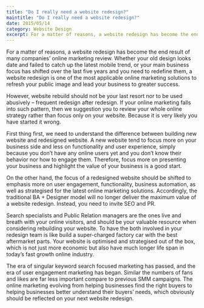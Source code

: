 ```yaml
---
title: "Do I really need a website redesign?"
maintitle: "Do I really need a website redesign?"
date: 2015/05/14
category: Website Design
excerpt: For a matter of reasons, a website redesign has become the end result of many companies’ online marketing review. Whether your old design looks date and failed to catch up the latest mobile trend, or your main business focus has shifted over the last five years and you need to redefine them, a website redesign is  one of the most applicable online marketing solutions to refresh your public image and lead your business to greater success.
---
```


For a matter of reasons, a website redesign has become the end result of many companies’ online marketing review. Whether your old design looks date and failed to catch up the latest mobile trend, or your main business focus has shifted over the last five years and you need to redefine them, a website redesign is  one of the most applicable online marketing solutions to refresh your public image and lead your business to greater success.

However, website rebuild should not be your last resort nor to be used abusively – frequent redesign after redesign. If your online marketing falls into such pattern, then we suggestion you to review your whole online strategy rather than focus only on your website. Because it is very likely you have started it wrong.

First thing first, we need to understand the difference between building new website and redesigned website. A new website tend to focus more on your business side and less on functionality and user experience, simply because you don’t have any online users yet and you don’t know their behavior nor how to engage them. Therefore, focus more on presenting your business and highlight the value of your business is a good start.

On the other hand, the focus of a redesigned website should be shifted to emphasis more on user engagement, functionality, business automation, as well as strategised for the latest online marketing solutions. Accordingly, the traditional BA + Designer model will no longer deliver the maximum value of a website redesign. Instead, you need to invite SEO and PR.

Search specialists and Public Relation managers are the ones live and breath with your online visitors, and should be your valuable resource when considering rebuilding your website. To have the both involved in your redesign team is like build a super-charged factory car with the best aftermarket parts. Your website is optimised and strategised out of the box, which is not just more economic but also have much longer life span in today’s fast growth online industry.

The era of singular keyword search focused marketing has passed, and the era of user engagement marketing has began. Similar the numbers of fans and likes are far less important compare to previous SMM campaigns. The online marketing evolving from helping businesses find the right buyers to helping businesses better understand their buyers’ needs, which obviously should be reflected on your next website redesign.